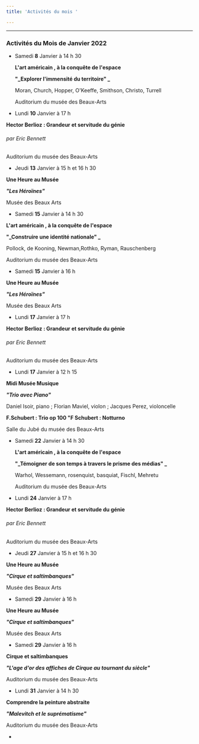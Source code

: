 ```yaml
---
title: 'Activités du mois '

---
```


***

### Activités du Mois de Janvier 2022

* Samedi **8** Janvier à 14 h 30    

    

  **L'art américain , à la conquête de l'espace**   

  **"_Explorer l'immensité du territoire"   _**

    

  Moran, Church, Hopper, O'Keeffe, Smithson, Christo, Turrell   

  Auditorium du musée des Beaux-Arts   

   


*   Lundi **10** Janvier à 17 h  

**Hector Berlioz : Grandeur et servitude du génie**  

###### par Eric Bennett  

Auditorium du musée des Beaux-Arts   

 

* Jeudi **13** Janvier à 15 h et 16 h 30

**Une Heure au Musée**

**_"Les Héroïnes"_**

Musée des Beaux Arts  

*    Samedi **15** Janvier à 14 h 30    

  **L'art américain , à la conquête de l'espace**   

**"_Construire une identité nationale"   _**

  Pollock, de Kooning, Newman,Rothko, Ryman, Rauschenberg      

Auditorium du musée des Beaux-Arts    

 

* Samedi **15** Janvier à  16 h

**Une Heure au Musée**

**_"Les Héroïnes"_**

Musée des Beaux Arts    

  

*   Lundi **17** Janvier à 17 h  

**Hector Berlioz : Grandeur et servitude du génie**  

###### par _Eric Bennett_  

Auditorium du musée des Beaux-Arts    

 

* Lundi **17** Janvier à 12 h 15

**Midi Musée Musique**

**_"Trio avec Piano"_**

Daniel Isoir, piano ; Florian Maviel, violon ; Jacques Perez, violoncelle  

**F.Schubert : Trio op 100       "F Schubert : Notturno**

Salle du Jubé du musée des Beaux-Arts   

 

* Samedi **22** Janvier à 14 h 30    

    

  **L'art américain , à la conquête de l'espace**   

  **"_Témoigner de son temps à travers le prisme des médias"   _**

    

  Warhol, Wessemann, rosenquist, basquiat, Fischl, Mehretu

  Auditorium du musée des Beaux-Arts    

*   Lundi **24** Janvier à 17 h  

**Hector Berlioz : Grandeur et servitude du génie**  

###### par Eric Bennett  

Auditorium du musée des Beaux-Arts       

* Jeudi **27** Janvier à 15 h et 16 h 30

**Une Heure au Musée**

**_"Cirque et saltimbanques"_**

Musée des Beaux Arts  

* Samedi **29** Janvier à  16 h 

**Une Heure au Musée**

**_"Cirque et saltimbanques"_**

Musée des Beaux Arts

* Samedi **29** Janvier à  16 h 

**Cirque et saltimbanques**  

**_"L'age d'or des affiches de Cirque au tournant du siècle"_**  

Auditorium du musée des Beaux-Arts  

* Lundi **31** Janvier à 14 h 30

**Comprendre la peinture abstraite**

**_"Malevitch et le suprématisme"_**

Auditorium du musée des Beaux-Arts  

* 

 

 

 